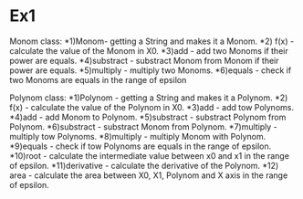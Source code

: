 # Ex1
Monom class:
 *1)Monom-  getting a String and makes it a Monom.
 *2) f(x) - calculate the value of the Monom in X0.
 *3)add - add two Monoms if their power are equals.
 *4)substract - substract Monom from  Monom if their power are equals.
 *5)multiply - multiply two Monoms.
 *6)equals - check if two Monoms are equals in the range of epsilon



Polynom class:
 *1)Polynom -  getting a String and makes it a Polynom.
 *2) f(x) - calculate the value of the Polynom in X0.
 *3)add - add tow Polynoms.
 *4)add - add Monom to Polynom.
 *5)substract - substract Polynom from Polynom.
 *6)substract - substract Monom from Polynom.
 *7)multiply - multiply tow Polynoms.
 *8)multiply - multiply Monom with Polynom.
 *9)equals - check if tow Polynoms are equals in the range of epsilon.
 *10)root - calculate the intermediate value between x0 and x1 in the range of epsilon.
 *11)derivative - calculate the derivative of the Polynom.
 *12) area - calculate the area between X0, X1, Polynom and X axis in the range of epsilon.
 
